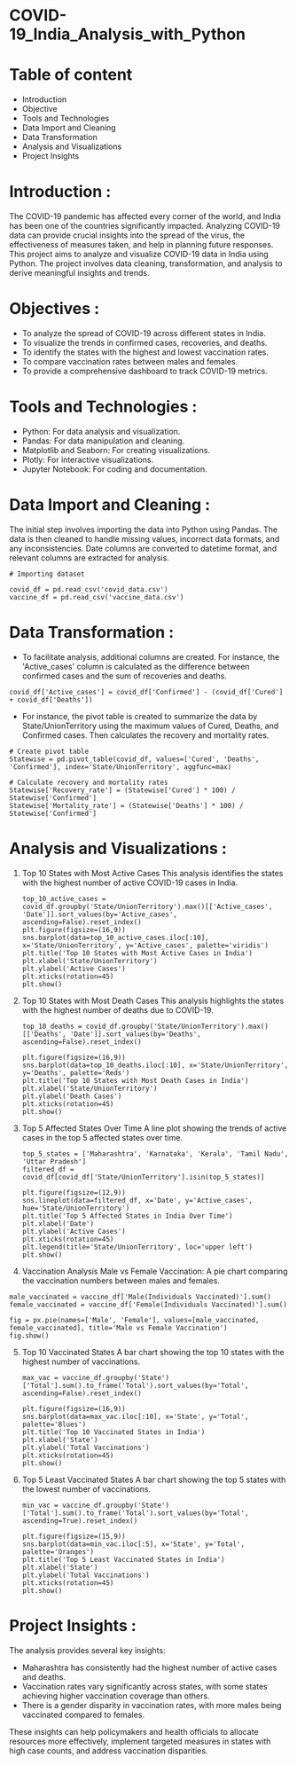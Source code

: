 # COVID-19_India_Analysis_with_Python

# Table of content
- Introduction
- Objective
- Tools and Technologies
- Data Import and Cleaning
- Data Transformation
- Analysis and Visualizations
- Project Insights

# Introduction :
The COVID-19 pandemic has affected every corner of the world, and India has been one of the countries significantly impacted. Analyzing COVID-19 data can provide crucial insights into the spread of the virus, the effectiveness of measures taken, and help in planning future responses. This project aims to analyze and visualize COVID-19 data in India using Python. The project involves data cleaning, transformation, and analysis to derive meaningful insights and trends.

# Objectives  :
- To analyze the spread of COVID-19 across different states in India.
- To visualize the trends in confirmed cases, recoveries, and deaths.
- To identify the states with the highest and lowest vaccination rates.
- To compare vaccination rates between males and females.
- To provide a comprehensive dashboard to track COVID-19 metrics.

# Tools and Technologies :
- Python: For data analysis and visualization.
- Pandas: For data manipulation and cleaning.
- Matplotlib and Seaborn: For creating visualizations.
- Plotly: For interactive visualizations.
- Jupyter Notebook: For coding and documentation.

# Data Import and Cleaning :
The initial step involves importing the data into Python using Pandas. The data is then cleaned to handle missing values, incorrect data formats, and any inconsistencies. Date columns are converted to datetime format, and relevant columns are extracted for analysis.
```
# Importing dataset

covid_df = pd.read_csv('covid_data.csv')
vaccine_df = pd.read_csv('vaccine_data.csv')
```

# Data Transformation :
- To facilitate analysis, additional columns are created. For instance, the 'Active_cases' column is calculated as the difference between confirmed cases and the sum of recoveries and deaths.
```
covid_df['Active_cases'] = covid_df['Confirmed'] - (covid_df['Cured'] + covid_df['Deaths'])
```
- For instance, the pivot table is created to summarize the data by State/UnionTerritory using the maximum values of Cured, Deaths, and Confirmed cases. Then calculates the recovery and mortality rates.
```
# Create pivot table
Statewise = pd.pivot_table(covid_df, values=['Cured', 'Deaths', 'Confirmed'], index='State/UnionTerritory', aggfunc=max)
```
```
# Calculate recovery and mortality rates
Statewise['Recovery_rate'] = (Statewise['Cured'] * 100) / Statewise['Confirmed']
Statewise['Mortality_rate'] = (Statewise['Deaths'] * 100) / Statewise['Confirmed']
```

# Analysis and Visualizations :
1. Top 10 States with Most Active Cases
   This analysis identifies the states with the highest number of active COVID-19 cases in India.
   ```
   top_10_active_cases = covid_df.groupby('State/UnionTerritory').max()[['Active_cases', 'Date']].sort_values(by='Active_cases', ascending=False).reset_index()
   plt.figure(figsize=(16,9))
   sns.barplot(data=top_10_active_cases.iloc[:10], x='State/UnionTerritory', y='Active_cases', palette='viridis')
   plt.title('Top 10 States with Most Active Cases in India')
   plt.xlabel('State/UnionTerritory')
   plt.ylabel('Active Cases')
   plt.xticks(rotation=45)
   plt.show()
   ```
   
2. Top 10 States with Most Death Cases
   This analysis highlights the states with the highest number of deaths due to COVID-19.
   ```
   top_10_deaths = covid_df.groupby('State/UnionTerritory').max()[['Deaths', 'Date']].sort_values(by='Deaths', ascending=False).reset_index()

   plt.figure(figsize=(16,9))
   sns.barplot(data=top_10_deaths.iloc[:10], x='State/UnionTerritory', y='Deaths', palette='Reds')
   plt.title('Top 10 States with Most Death Cases in India')
   plt.xlabel('State/UnionTerritory')
   plt.ylabel('Death Cases')
   plt.xticks(rotation=45)
   plt.show()
   ```

3. Top 5 Affected States Over Time
   A line plot showing the trends of active cases in the top 5 affected states over time.
   ```
   top_5_states = ['Maharashtra', 'Karnataka', 'Kerala', 'Tamil Nadu', 'Uttar Pradesh']
   filtered_df = covid_df[covid_df['State/UnionTerritory'].isin(top_5_states)]

   plt.figure(figsize=(12,9))
   sns.lineplot(data=filtered_df, x='Date', y='Active_cases', hue='State/UnionTerritory')
   plt.title('Top 5 Affected States in India Over Time')
   plt.xlabel('Date')
   plt.ylabel('Active Cases')
   plt.xticks(rotation=45)
   plt.legend(title='State/UnionTerritory', loc='upper left')
   plt.show()
   ```

4. Vaccination Analysis
   Male vs Female Vaccination: A pie chart comparing the vaccination numbers between males and females.
  ```
  male_vaccinated = vaccine_df['Male(Individuals Vaccinated)'].sum()
  female_vaccinated = vaccine_df['Female(Individuals Vaccinated)'].sum()

  fig = px.pie(names=['Male', 'Female'], values=[male_vaccinated, female_vaccinated], title='Male vs Female Vaccination')
  fig.show()
  ```

5. Top 10 Vaccinated States
   A bar chart showing the top 10 states with the highest number of vaccinations.
   ```
   max_vac = vaccine_df.groupby('State')['Total'].sum().to_frame('Total').sort_values(by='Total', ascending=False).reset_index()

   plt.figure(figsize=(16,9))
   sns.barplot(data=max_vac.iloc[:10], x='State', y='Total', palette='Blues')
   plt.title('Top 10 Vaccinated States in India')
   plt.xlabel('State')
   plt.ylabel('Total Vaccinations')
   plt.xticks(rotation=45)
   plt.show()
   ```

6. Top 5 Least Vaccinated States
   A bar chart showing the top 5 states with the lowest number of vaccinations.
   ```
   min_vac = vaccine_df.groupby('State')['Total'].sum().to_frame('Total').sort_values(by='Total', ascending=True).reset_index()

   plt.figure(figsize=(15,9))
   sns.barplot(data=min_vac.iloc[:5], x='State', y='Total', palette='Oranges')
   plt.title('Top 5 Least Vaccinated States in India')
   plt.xlabel('State')
   plt.ylabel('Total Vaccinations')
   plt.xticks(rotation=45)
   plt.show()
   ```

# Project Insights :
The analysis provides several key insights:

- Maharashtra has consistently had the highest number of active cases and deaths.
- Vaccination rates vary significantly across states, with some states achieving higher vaccination coverage than others.
- There is a gender disparity in vaccination rates, with more males being vaccinated compared to females.

These insights can help policymakers and health officials to allocate resources more effectively, implement targeted measures in states with high case counts, and address vaccination disparities.

